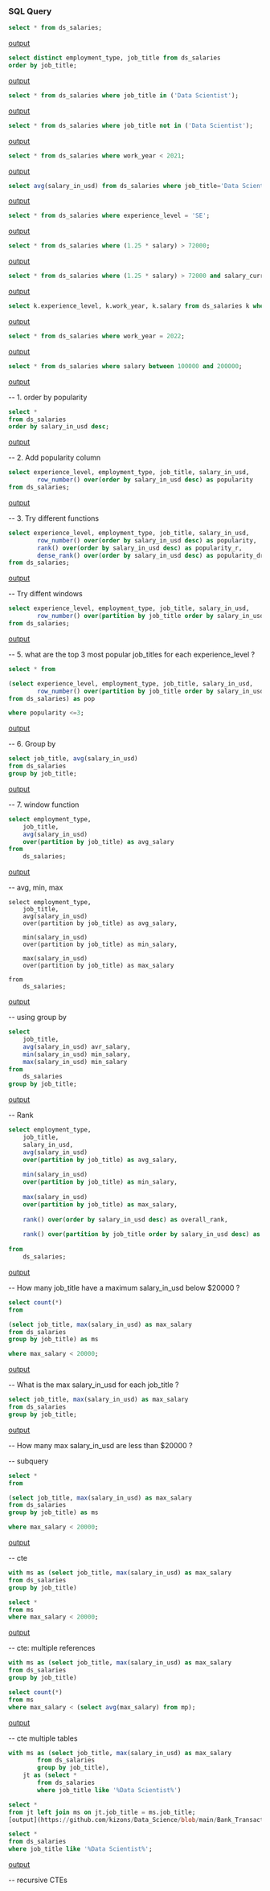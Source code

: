 ### SQL Query  
```sql  
select * from ds_salaries;
``` 
[output](https://github.com/kizons/Data_Science/blob/main/Bank_Transaction_Analysis/output/salaries.csv)
```sql
select distinct employment_type, job_title from ds_salaries
order by job_title;
```
[output](https://github.com/kizons/Data_Science/blob/main/Bank_Transaction_Analysis/output/employment_type-job_title.csv)
```sql
select * from ds_salaries where job_title in ('Data Scientist');
```
[output](https://github.com/kizons/Data_Science/blob/main/Bank_Transaction_Analysis/output/job_title-data_scientist.csv)
```sql
select * from ds_salaries where job_title not in ('Data Scientist');
```
[output](https://github.com/kizons/Data_Science/blob/main/Bank_Transaction_Analysis/output/job_title-not_data_scientist)
```sql
select * from ds_salaries where work_year < 2021;
```
[output](https://github.com/kizons/Data_Science/blob/main/Bank_Transaction_Analysis/output/work_year_before_2021.csv)
```sql
select avg(salary_in_usd) from ds_salaries where job_title='Data Scientist';
```
[output](https://github.com/kizons/Data_Science/blob/main/Bank_Transaction_Analysis/output/avg_salary-data_scientist.csv)
```sql
select * from ds_salaries where experience_level = 'SE';
```
[output](https://github.com/kizons/Data_Science/blob/main/Bank_Transaction_Analysis/output/experience_level-SE.csv)
```sql
select * from ds_salaries where (1.25 * salary) > 72000;
```
[output](https://github.com/kizons/Data_Science/blob/main/Bank_Transaction_Analysis/output/1.25_salary_above_72000.csv)
```sql
select * from ds_salaries where (1.25 * salary) > 72000 and salary_currency = 'USD';
```
[output](https://github.com/kizons/Data_Science/blob/main/Bank_Transaction_Analysis/output/1.25_salary_above_72000USD.csv)
```sql
select k.experience_level, k.work_year, k.salary from ds_salaries k where 'work_year' < 2021;
```
[output](https://github.com/kizons/Data_Science/blob/main/Bank_Transaction_Analysis/Output)
```sql
select * from ds_salaries where work_year = 2022;
```
[output](https://github.com/kizons/Data_Science/blob/main/Bank_Transaction_Analysis/Output)
```sql
select * from ds_salaries where salary between 100000 and 200000;
```
[output](https://github.com/kizons/Data_Science/blob/main/Bank_Transaction_Analysis/Output)

-- 1. order by popularity
```sql
select * 
from ds_salaries
order by salary_in_usd desc;
```
[output](https://github.com/kizons/Data_Science/blob/main/edit/main/Bank_Transaction_Analysis/Output)

-- 2. Add popularity column
```sql
select experience_level, employment_type, job_title, salary_in_usd,
		row_number() over(order by salary_in_usd desc) as popularity
from ds_salaries;
```
[output](https://github.com/kizons/Data_Science/blob/main/edit/main/Bank_Transaction_Analysis/Output)

-- 3. Try different functions
```sql
select experience_level, employment_type, job_title, salary_in_usd,
		row_number() over(order by salary_in_usd desc) as popularity,
        rank() over(order by salary_in_usd desc) as popularity_r,
        dense_rank() over(order by salary_in_usd desc) as popularity_dr
from ds_salaries;
```
[output](https://github.com/kizons/Data_Science/blob/main/edit/main/Bank_Transaction_Analysis/Output)

-- Try diffent windows
```sql
select experience_level, employment_type, job_title, salary_in_usd,
		row_number() over(partition by job_title order by salary_in_usd desc) as popularity
from ds_salaries;
```
[output](https://github.com/kizons/Data_Science/blob/main/edit/main/Bank_Transaction_Analysis/Output)

-- 5. what are the top 3 most popular job_titles for each experience_level ?
```sql
select * from

(select experience_level, employment_type, job_title, salary_in_usd,
		row_number() over(partition by job_title order by salary_in_usd desc) as popularity
from ds_salaries) as pop

where popularity <=3;
```
[output](https://github.com/kizons/Data_Science/blob/main/edit/main/Bank_Transaction_Analysis/Output)

-- 6. Group by
```sql
select job_title, avg(salary_in_usd)
from ds_salaries
group by job_title;
```
[output](https://github.com/kizons/Data_Science/blob/main/Bank_Transaction_Analysis/Output)

-- 7. window function
```sql
select employment_type, 
	job_title, 
    avg(salary_in_usd) 
    over(partition by job_title) as avg_salary
from
	ds_salaries;
```
[output](https://github.com/kizons/Data_Science/blob/main/Bank_Transaction_Analysis/Output)
    
-- avg, min, max
```
select employment_type, 
	job_title, 
    avg(salary_in_usd) 
    over(partition by job_title) as avg_salary,
    
    min(salary_in_usd) 
    over(partition by job_title) as min_salary,
    
    max(salary_in_usd) 
    over(partition by job_title) as max_salary
    
from
	ds_salaries;
```
[output](https://github.com/kizons/Data_Science/blob/main/Bank_Transaction_Analysis/Output)
    
-- using group by
```sql
select
	job_title,
    avg(salary_in_usd) avr_salary,
    min(salary_in_usd) min_salary,
    max(salary_in_usd) min_salary
from
	ds_salaries
group by job_title;
```
[output](https://github.com/kizons/Data_Science/blob/main/Bank_Transaction_Analysis/Output)

-- Rank
```sql
select employment_type, 
	job_title, 
    salary_in_usd,
    avg(salary_in_usd) 
    over(partition by job_title) as avg_salary,
    
    min(salary_in_usd) 
    over(partition by job_title) as min_salary,
    
    max(salary_in_usd) 
    over(partition by job_title) as max_salary,
    
    rank() over(order by salary_in_usd desc) as overall_rank,
    
    rank() over(partition by job_title order by salary_in_usd desc) as dept_rank
    
from
	ds_salaries;
```
 [output](https://github.com/kizons/Data_Science/blob/main/Bank_Transaction_Analysis/Output)   
    
-- How many job_title have a maximum salary_in_usd below $20000 ?
```sql
select count(*)
from

(select job_title, max(salary_in_usd) as max_salary
from ds_salaries
group by job_title) as ms

where max_salary < 20000;
```
[output](https://github.com/kizons/Data_Science/blob/main/Bank_Transaction_Analysis/Output)

-- What is the max salary_in_usd for each job_title ?
```sql
select job_title, max(salary_in_usd) as max_salary
from ds_salaries
group by job_title;
```
[output](https://github.com/kizons/Data_Science/blob/main/Bank_Transaction_Analysis/Output)

-- How many max salary_in_usd are less than $20000 ?

-- subquery
```sql
select *
from

(select job_title, max(salary_in_usd) as max_salary
from ds_salaries
group by job_title) as ms

where max_salary < 20000;
```
[output](https://github.com/kizons/Data_Science/blob/main/Bank_Transaction_Analysis/Output)

-- cte
```sql
with ms as (select job_title, max(salary_in_usd) as max_salary
from ds_salaries
group by job_title)

select *
from ms
where max_salary < 20000;
```
[output](https://github.com/kizons/Data_Science/blob/main/Bank_Transaction_Analysis/Output)

-- cte: multiple references
```sql
with ms as (select job_title, max(salary_in_usd) as max_salary
from ds_salaries
group by job_title)

select count(*)
from ms
where max_salary < (select avg(max_salary) from mp);
```
[output](https://github.com/kizons/Data_Science/blob/main/Bank_Transaction_Analysis/Output)

-- cte multiple tables
```sql
with ms as (select job_title, max(salary_in_usd) as max_salary
		from ds_salaries
		group by job_title),
    jt as (select *
		from ds_salaries
        where job_title like '%Data Scientist%')

select *
from jt left join ms on jt.job_title = ms.job_title;
[output](https://github.com/kizons/Data_Science/blob/main/Bank_Transaction_Analysis/Output)

select *
from ds_salaries
where job_title like '%Data Scientist%';
```
[output](https://github.com/kizons/Data_Science/blob/main/Bank_Transaction_Analysis/Output)


-- recursive CTEs
